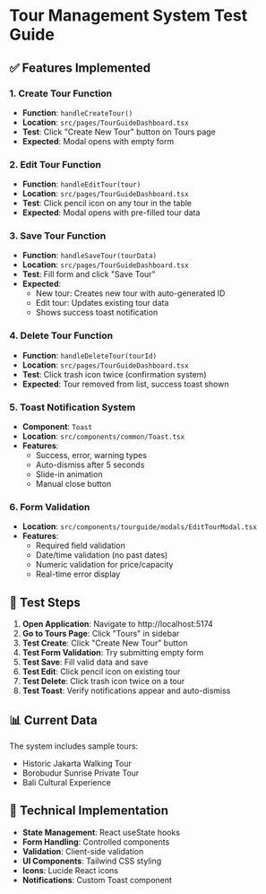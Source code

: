 # Tour Management System Test Guide

## ✅ Features Implemented

### 1. Create Tour Function
- **Function**: `handleCreateTour()`
- **Location**: `src/pages/TourGuideDashboard.tsx`
- **Test**: Click "Create New Tour" button on Tours page
- **Expected**: Modal opens with empty form

### 2. Edit Tour Function
- **Function**: `handleEditTour(tour)`
- **Location**: `src/pages/TourGuideDashboard.tsx`
- **Test**: Click pencil icon on any tour in the table
- **Expected**: Modal opens with pre-filled tour data

### 3. Save Tour Function
- **Function**: `handleSaveTour(tourData)`
- **Location**: `src/pages/TourGuideDashboard.tsx`
- **Test**: Fill form and click "Save Tour"
- **Expected**: 
  - New tour: Creates new tour with auto-generated ID
  - Edit tour: Updates existing tour data
  - Shows success toast notification

### 4. Delete Tour Function
- **Function**: `handleDeleteTour(tourId)`
- **Location**: `src/pages/TourGuideDashboard.tsx`
- **Test**: Click trash icon twice (confirmation system)
- **Expected**: Tour removed from list, success toast shown

### 5. Toast Notification System
- **Component**: `Toast`
- **Location**: `src/components/common/Toast.tsx`
- **Features**: 
  - Success, error, warning types
  - Auto-dismiss after 5 seconds
  - Slide-in animation
  - Manual close button

### 6. Form Validation
- **Location**: `src/components/tourguide/modals/EditTourModal.tsx`
- **Features**:
  - Required field validation
  - Date/time validation (no past dates)
  - Numeric validation for price/capacity
  - Real-time error display

## 🎯 Test Steps

1. **Open Application**: Navigate to http://localhost:5174
2. **Go to Tours Page**: Click "Tours" in sidebar
3. **Test Create**: Click "Create New Tour" button
4. **Test Form Validation**: Try submitting empty form
5. **Test Save**: Fill valid data and save
6. **Test Edit**: Click pencil icon on existing tour
7. **Test Delete**: Click trash icon twice on a tour
8. **Test Toast**: Verify notifications appear and auto-dismiss

## 📊 Current Data

The system includes sample tours:
- Historic Jakarta Walking Tour
- Borobudur Sunrise Private Tour  
- Bali Cultural Experience

## 🔧 Technical Implementation

- **State Management**: React useState hooks
- **Form Handling**: Controlled components
- **Validation**: Client-side validation
- **UI Components**: Tailwind CSS styling
- **Icons**: Lucide React icons
- **Notifications**: Custom Toast component
